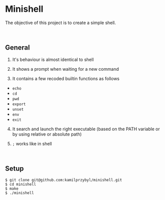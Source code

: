 # Minishell

The objective of this project is to create a simple shell.

<br />

## General

1. It's behaviour is almost identical to shell


2. It shows a prompt when waiting for a new command


3. It contains a few recoded builtin functions as follows
  * `echo`
  * `cd`
  * `pwd`
  * `export`
  * `unset`
  * `env`
  * `exit`


4. It search and launch the right executable (based on the PATH variable or by using relative or absolute path)


5. `;` works like in shell


<br />

## Setup

```
$ git clone git@github.com:kamilprzybyl/minishell.git
$ cd minishell
$ make
$ ./minishell
```

